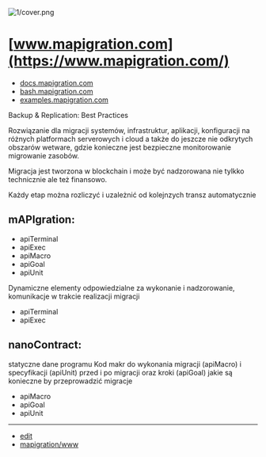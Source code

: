 ![1/cover.png](https://logo.mapigration.com/1/cover.png)

# [www.mapigration.com](https://www.mapigration.com/)
 
+ [docs.mapigration.com](https://docs.mapigration.com/)
+ [bash.mapigration.com](https://bash.mapigration.com/)
+ [examples.mapigration.com](https://examples.mapigration.com/)
 

Backup & Replication: Best Practices


Rozwiązanie dla migracji systemów, infrastruktur, aplikacji, konfiguracji na różnych platformach serverowych i cloud a także do jeszcze nie odkrytych obszarów wetware, gdzie konieczne jest bezpieczne monitorowanie migrowanie zasobów.

Migracja jest tworzona w blockchain i może być nadzorowana nie tylkko technicznie ale też finansowo.

Każdy etap można rozliczyć i uzależnić od kolejnzych transz automatycznie


## mAPIgration:
+ apiTerminal
+ apiExec
+ apiMacro
+ apiGoal
+ apiUnit


Dynamiczne elementy odpowiedzialne za wykonanie i nadzorowanie, komunikacje w trakcie realizacji migracji
+ apiTerminal
+ apiExec

## nanoContract:
statyczne dane programu 
Kod makr do wykonania migracji (apiMacro) i specyfikacji (apiUnit) przed i po migracji oraz kroki (apiGoal) jakie są konieczne by przeprowadzić migracje
+ apiMacro
+ apiGoal
+ apiUnit


---
+ [edit](https://github.com/mapigration/www/edit/main/README.md)
+ [mapigration/www](https://github.com/mapigration/www)


